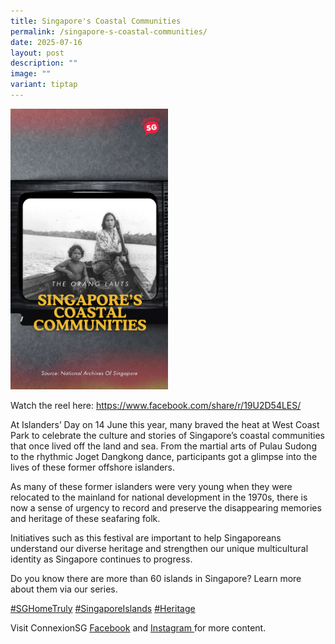 ```yaml
---
title: Singapore's Coastal Communities
permalink: /singapore-s-coastal-communities/
date: 2025-07-16
layout: post
description: ""
image: ""
variant: tiptap
---
```

<p></p>
<div class="isomer-image-wrapper">
<img style="width: 50%;" height="auto" width="100%" alt="" src="/images/SG_Coastal_Communities.png">
</div>
<p>Watch the reel here: <a href="https://www.facebook.com/share/r/19U2D54LES/" rel="noopener noreferrer nofollow" target="_blank">https://www.facebook.com/share/r/19U2D54LES/</a>
</p>
<p>At Islanders’ Day on 14 June this year, many braved the heat at West Coast
Park to celebrate the culture and stories of Singapore’s coastal communities
that once lived off the land and sea. From the martial arts of Pulau Sudong
to the rhythmic Joget Dangkong dance, participants got a glimpse into the
lives of these former offshore islanders.</p>
<p>As many of these former islanders were very young when they were relocated
to the mainland for national development in the 1970s, there is now a sense
of urgency to record and preserve the disappearing memories and heritage
of these seafaring folk.</p>
<p>Initiatives such as this festival are important to help Singaporeans understand
our diverse heritage and strengthen our unique multicultural identity as
Singapore continues to progress.</p>
<p>Do you know there are more than 60 islands in Singapore? Learn more about
them via our series.</p>
<p><a href="https://www.instagram.com/explore/tags/sghometruly/?hl=en" class="x1i10hfl xjbqb8w x1ejq31n x18oe1m7 x1sy0etr xstzfhl x972fbf x10w94by x1qhh985 x14e42zd x9f619 x1ypdohk xt0psk2 x3ct3a4 xdj266r x14z9mp xat24cr x1lziwak xexx8yu xyri2b x18d9i69 x1c1uobl x16tdsg8 x1hl2dhg xggy1nq x1a2a7pz  _aa9_ _a6hd" rel="noopener noreferrer nofollow" target="_blank">#SGHomeTruly</a> 
<a href="https://www.instagram.com/explore/tags/singaporeislands/?hl=en" class="x1i10hfl xjbqb8w x1ejq31n x18oe1m7 x1sy0etr xstzfhl x972fbf x10w94by x1qhh985 x14e42zd x9f619 x1ypdohk xt0psk2 x3ct3a4 xdj266r x14z9mp xat24cr x1lziwak xexx8yu xyri2b x18d9i69 x1c1uobl x16tdsg8 x1hl2dhg xggy1nq x1a2a7pz  _aa9_ _a6hd" rel="noopener noreferrer nofollow" target="_blank">#SingaporeIslands</a> <a href="https://www.instagram.com/explore/tags/heritage/?hl=en" class="x1i10hfl xjbqb8w x1ejq31n x18oe1m7 x1sy0etr xstzfhl x972fbf x10w94by x1qhh985 x14e42zd x9f619 x1ypdohk xt0psk2 x3ct3a4 xdj266r x14z9mp xat24cr x1lziwak xexx8yu xyri2b x18d9i69 x1c1uobl x16tdsg8 x1hl2dhg xggy1nq x1a2a7pz  _aa9_ _a6hd" rel="noopener noreferrer nofollow" target="_blank">#Heritage</a>
</p>
<p>Visit ConnexionSG <a href="https://www.facebook.com/ConnexionSG" rel="noopener nofollow" target="_blank"><u>Facebook</u></a> and
<a href="https://www.instagram.com/connexionsg/" rel="noopener nofollow" target="_blank"><u>Instagram </u>
</a>for more content.</p>
